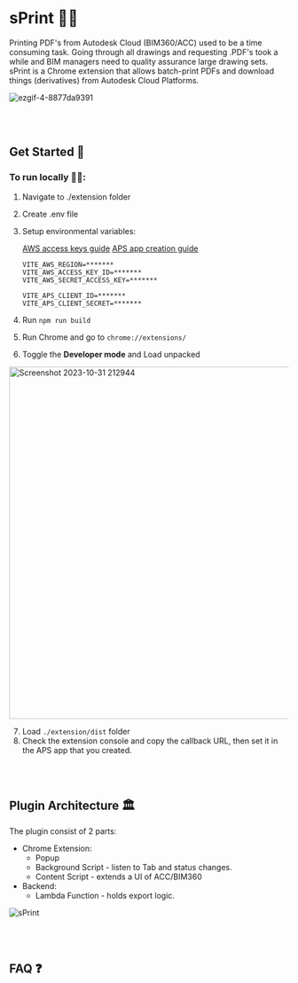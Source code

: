 
# sPrint 🏃‍♂️
Printing PDF's from Autodesk Cloud (BIM360/ACC) used to be a time consuming task. Going through all drawings and requesting .PDF's took a while and BIM managers need to quality assurance large drawing sets. sPrint is a Chrome extension that allows batch-print PDFs and download things (derivatives) from Autodesk Cloud Platforms.

![ezgif-4-8877da9391](https://github.com/PerkinsAndWill-IO/sPrint/assets/62248969/776ef003-92f6-4031-923c-be8ed1508264)

<br/><br/>
## Get Started 🚀
### To run locally 🧑‍💻:
1. Navigate to ./extension folder
2. Create .env file
3. Setup environmental variables:

    [AWS access keys guide](https://docs.aws.amazon.com/IAM/latest/UserGuide/id_credentials_access-keys.html)
    [APS app creation guide](https://aps.autodesk.com/en/docs/oauth/v1/tutorials/create-app/)
    ```
    VITE_AWS_REGION=*******
    VITE_AWS_ACCESS_KEY_ID=*******
    VITE_AWS_SECRET_ACCESS_KEY=*******
    
    VITE_APS_CLIENT_ID=*******
    VITE_APS_CLIENT_SECRET=*******
    ```
4. Run ```npm run build```
5. Run Chrome and go to ```chrome://extensions/```
6. Toggle the **Developer mode** and Load unpacked 
 <img width="635" alt="Screenshot 2023-10-31 212944" src="https://github.com/PerkinsAndWill-IO/sPrint/assets/62248969/05d24552-91a3-463f-bbb5-f426ee82ae6c">

7. Load ```./extension/dist``` folder
8. Check the extension console and copy the callback URL, then set it in the APS app that you created.

<br/><br/>
## Plugin  Architecture 🏛️
The plugin consist of 2 parts:

- Chrome Extension:
  - Popup
  - Background Script - listen to Tab and status changes.
  - Content Script - extends a UI of ACC/BIM360
- Backend:
  - Lambda Function - holds export logic.

![sPrint](https://github.com/PerkinsAndWill-IO/sPrint/assets/62248969/50e0195f-62bb-4108-a5e9-0088fffd77b9)

<br/><br/>
## FAQ ❓
